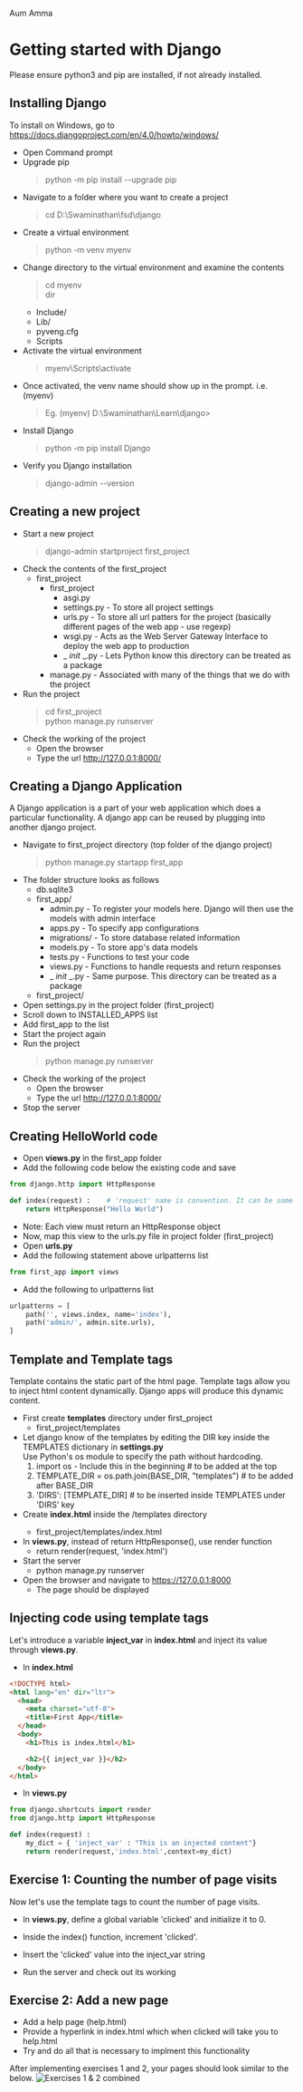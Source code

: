 Aum Amma

# Getting started with Django

Please ensure python3 and pip are installed, if not already installed.

## Installing Django

To install on Windows, go to https://docs.djangoproject.com/en/4.0/howto/windows/
- Open Command prompt
- Upgrade pip
  > python -m pip install --upgrade pip <br>
- Navigate to a folder where you want to create a project
  > cd D:\Swaminathan\fsd\django <br>
- Create a virtual environment
  > python -m venv myenv <br>
- Change directory to the virtual environment and examine the contents
  > cd myenv <br>
  > dir <br>
  * Include/
  * Lib/
  * pyveng.cfg
  * Scripts
- Activate the virtual environment
  > myenv\Scripts\activate <br>
- Once activated, the venv name should show up in the prompt. i.e. (myenv) 
  > Eg. (myenv) D:\Swaminathan\Learn\django> <br>
- Install Django
  > python -m pip install Django <br>
- Verify you Django installation
  > django-admin --version <br>

## Creating a new project

- Start a new project
  > django-admin startproject first_project <br>
- Check the contents of the first_project
  * first_project
    * first_project
      * asgi.py
      * settings.py  - To store all project settings
      * urls.py  - To store all url patters for the project (basically different pages of the web app - use regexp)
      * wsgi.py - Acts as the Web Server Gateway Interface to deploy the web app to production
      * _ _init_ _.py  - Lets Python know this directory can be treated as a package
    * manage.py  - Associated with many of the things that we do with the project
- Run the project
  > cd first_project <br>
  > python manage.py runserver <br>
- Check the working of the project
  * Open the browser
  * Type the url http://127.0.0.1:8000/

## Creating a Django Application

A Django application is a part of your web application which does a particular functionality. A django app can be reused by plugging into another django project.

* Navigate to first_project directory (top folder of the django project)
  > python manage.py startapp first_app
* The folder structure looks as follows
  * db.sqlite3
  * first_app/
    * admin.py  - To register your models here. Django will then use the models with admin interface
    * apps.py  - To specify app configurations
    * migrations/  - To store database related information 
    * models.py  - To store app's data models
    * tests.py  - Functions to test your code
    * views.py  - Functions to handle requests and return responses 
    * _ _init_ _.py  - Same purpose. This directory can be treated as a package
  * first_project/
* Open settings.py in the project folder (first_project)
* Scroll down to INSTALLED_APPS list
* Add first_app to the list
* Start the project again
* Run the project
  > python manage.py runserver <br>
* Check the working of the project
  * Open the browser
  * Type the url http://127.0.0.1:8000/ 
* Stop the server

## Creating HelloWorld code

* Open **views.py** in the first_app folder
* Add the following code below the existing code and save
``` python
from django.http import HttpResponse

def index(request) :    # 'request' name is convention. It can be some other name too.
    return HttpResponse("Hello World")
```
* Note: Each view must return an HttpResponse object
* Now, map this view to the urls.py file in project folder (first_project)
* Open **urls.py**
* Add the following statement above urlpatterns list
```python
from first_app import views
```
* Add the following to urlpatterns list
```python
urlpatterns = [
    path('', views.index, name='index'),
    path('admin/', admin.site.urls),
]
```

## Template and Template tags

Template contains the static part of the html page. Template tags allow you to inject html content dynamically. Django apps will produce this dynamic content.

* First create **templates** directory under first_project
  * first_project/templates
* Let django know of the templates by editing the DIR key inside the TEMPLATES dictionary in **settings.py** <br>
  Use Python's os module to specify the path without hardcoding.
  1. import os  - Include this in the beginning     # to be added at the top 
  2. TEMPLATE_DIR = os.path.join(BASE_DIR, "templates")  # to be added after BASE_DIR
  3. 'DIRS': [TEMPLATE_DIR]   # to be inserted inside TEMPLATES under 'DIRS' key 
* Create **index.html** inside the  <project dir>/templates directory
  * first_project/templates/index.html
* In **views.py**, instead of return HttpResponse(), use render function
  * return render(request, 'index.html')
* Start the server
  * python manage.py runserver
* Open the browser and navigate to https://127.0.0.1:8000
  * The page should be displayed

## Injecting code using template tags
Let's introduce a variable **inject_var** in **index.html** and inject its value through **views.py**.
  
* In **index.html**
  
```html
<!DOCTYPE html>
<html lang="en" dir="ltr">
  <head>
    <meta charset="utf-8">
    <title>First App</title>
  </head>
  <body>
    <h1>This is index.html</h1>

    <h2>{{ inject_var }}</h2>
  </body>
</html>
```
  
* In **views.py**
```python
from django.shortcuts import render
from django.http import HttpResponse

def index(request) :
    my_dict = { 'inject_var' : "This is an injected content"}
    return render(request,'index.html',context=my_dict)
```

## Exercise 1: Counting the number of page visits
  
Now let's use the template tags to count the number of page visits.
  
* In **views.py**, define a global variable 'clicked' and initialize it to 0.
* Inside the index() function, increment 'clicked'.
* Insert the 'clicked' value into the inject_var string
  
* Run the server and check out its working

## Exercise 2: Add a new page

* Add a help page (help.html)
* Provide a hyperlink in index.html which when clicked will take you to help.html
* Try and do all that is necessary to implment this functionality

After implementing exercises 1 and 2, your pages should look similar to the below.
![Exercises 1 & 2 combined](exercises-1-2.png)
